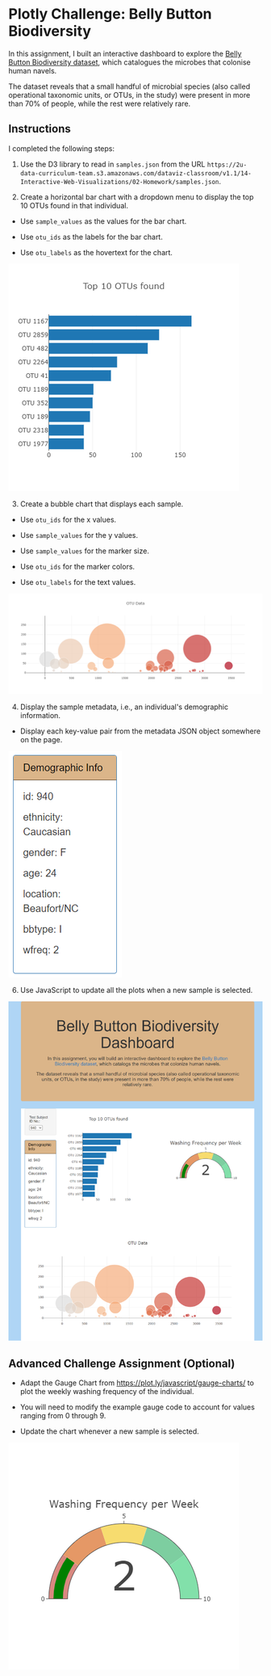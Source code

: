 # Plotly Challenge: Belly Button Biodiversity

In this assignment, I built an interactive dashboard to explore the [Belly Button Biodiversity dataset](http://robdunnlab.com/projects/belly-button-biodiversity/), which catalogues the microbes that colonise human navels.

The dataset reveals that a small handful of microbial species (also called operational taxonomic units, or OTUs, in the study) were present in more than 70% of people, while the rest were relatively rare.

## Instructions

I completed the following steps:

1. Use the D3 library to read in `samples.json` from the URL `https://2u-data-curriculum-team.s3.amazonaws.com/dataviz-classroom/v1.1/14-Interactive-Web-Visualizations/02-Homework/samples.json`.

2. Create a horizontal bar chart with a dropdown menu to display the top 10 OTUs found in that individual.

  * Use `sample_values` as the values for the bar chart.

  * Use `otu_ids` as the labels for the bar chart.

  * Use `otu_labels` as the hovertext for the chart.

  ![bar Chart](images/bar-graph.png)

3. Create a bubble chart that displays each sample.

  * Use `otu_ids` for the x values.

  * Use `sample_values` for the y values.

  * Use `sample_values` for the marker size.

  * Use `otu_ids` for the marker colors.

  * Use `otu_labels` for the text values.

![Bubble Chart](images/bubble-chart.png)

4. Display the sample metadata, i.e., an individual's demographic information.
  
  * Display each key-value pair from the metadata JSON object somewhere on the page.
  
  ![hw](images/demographics-table.png)

6. Use JavaScript to update all the plots when a new sample is selected.

![hw](images/webpage-full.png)


## Advanced Challenge Assignment (Optional)

* Adapt the Gauge Chart from <https://plot.ly/javascript/gauge-charts/> to plot the weekly washing frequency of the individual.

* You will need to modify the example gauge code to account for values ranging from 0 through 9.

* Update the chart whenever a new sample is selected.

![Weekly Washing Frequency Gauge](images/gauge-chart.png)
